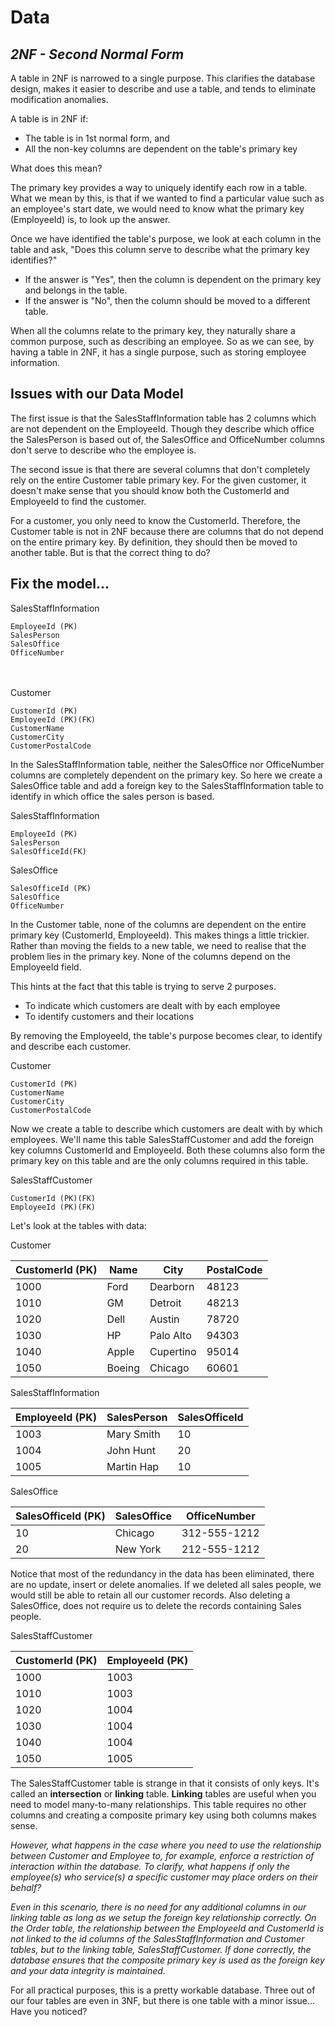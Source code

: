 # Data

## *2NF - Second Normal Form*

A table in 2NF is narrowed to a single purpose. This clarifies the database design, makes it easier to describe and use a table, and tends to eliminate modification anomalies.

A table is in 2NF if:

* The table is in 1st normal form, and
* All the non-key columns are dependent on the table's primary key

What does this mean?

The primary key provides a way to uniquely identify each row in a table. What we mean by this, is that if we wanted to find a particular value such as an employee's start date, we would need to know what the primary key (EmployeeId) is, to look up the answer.

Once we have identified the table's purpose, we look at each column in the table and ask, "Does this column serve to describe what the primary key identifies?"
* If the answer is "Yes", then the column is dependent on the primary key and belongs in the table.
* If the answer is "No", then the column should be moved to a different table.

When all the columns relate to the primary key, they naturally share a common purpose, such as describing an employee. So as we can see, by having a table in 2NF, it has a single purpose, such as storing employee information.

## Issues with our Data Model

The first issue is that the SalesStaffInformation table has 2 columns which are not dependent on the EmployeeId. Though they describe which office the SalesPerson is based out of, the SalesOffice and OfficeNumber columns don't serve to describe who the employee is.

The second issue is that there are several columns that don't completely rely on the entire Customer table primary key. For the given customer, it doesn't make sense that you should know both the CustomerId and EmployeeId to find the customer.

For a customer, you only need to know the CustomerId. Therefore, the Customer table is not in 2NF because there are columns that do not depend on the entire primary key. By definition, they should then be moved to another table. But is that the correct thing to do?

## Fix the model...

SalesStaffInformation

    EmployeeId (PK)    
    SalesPerson
    SalesOffice
    OfficeNumber
    
<br/><br/>
Customer

    CustomerId (PK)
    EmployeeId (PK)(FK)
    CustomerName
    CustomerCity
    CustomerPostalCode

In the SalesStaffInformation table, neither the SalesOffice nor OfficeNumber columns are completely dependent on the primary key. So here we create a SalesOffice table and add a foreign key to the SalesStaffInformation table to identify in which office the sales person is based.

SalesStaffInformation

    EmployeeId (PK)    
    SalesPerson
    SalesOfficeId(FK)


SalesOffice

    SalesOfficeId (PK)        
    SalesOffice
    OfficeNumber

In the Customer table, none of the columns are dependent on the entire primary key (CustomerId, EmployeeId). This makes things a little trickier. Rather than moving the fields to a new table, we need to realise that the problem lies in the primary key. None of the columns depend on the EmployeeId field.

This hints at the fact that this table is trying to serve 2 purposes.
* To indicate which customers are dealt with by each employee
* To identify customers and their locations

By removing the EmployeeId, the table's purpose becomes clear, to identify and describe each customer.

Customer

    CustomerId (PK)
    CustomerName
    CustomerCity
    CustomerPostalCode

Now we create a table to describe which customers are dealt with by which employees. We'll name this table SalesStaffCustomer and add the foreign key columns CustomerId and EmployeeId. Both these columns also form the primary key on this table and are the only columns required in this table.

SalesStaffCustomer

    CustomerId (PK)(FK)
    EmployeeId (PK)(FK)

Let's look at the tables with data:

Customer

|CustomerId (PK)|Name|City|PostalCode|
|---------------|----|----|----------|
| 1000 | Ford | Dearborn | 48123 |
| 1010 | GM | Detroit | 48213 |
| 1020 | Dell | Austin | 78720 |
| 1030 | HP | Palo Alto | 94303 |
| 1040 | Apple | Cupertino | 95014 |
| 1050 | Boeing | Chicago | 60601 |

SalesStaffInformation

| EmployeeId (PK) | SalesPerson | SalesOfficeId |
|-----------------|-------------|---------------|
| 1003 | Mary Smith | 10 |
| 1004 | John Hunt | 20 |
| 1005 | Martin Hap | 10 |

SalesOffice

| SalesOfficeId (PK) | SalesOffice | OfficeNumber |
|--------------------|-------------|--------------|
| 10 | Chicago | 312-555-1212 |
| 20 | New York | 212-555-1212 |

Notice that most of the redundancy in the data has been eliminated, there are no update, insert or delete anomalies. If we deleted all sales people, we would still be able to retain all our customer records. Also deleting a SalesOffice, does not require us to delete the records containing Sales people.

SalesStaffCustomer

| CustomerId (PK) | EmployeeId (PK) |
|-----------------|-----------------|
| 1000 | 1003 |
| 1010 | 1003 |
| 1020 | 1004 |
| 1030 | 1004 |
| 1040 | 1004 |
| 1050 | 1005 |

The SalesStaffCustomer table is strange in that it consists of only keys. It's called an __intersection__ or __linking__ table. __Linking__ tables are useful when you need to model many-to-many relationships.
This table requires no other columns and creating a composite primary key using both columns makes sense. 

*However, what happens in the case where you need to use the relationship between Customer and Employee to, for example, enforce a restriction of interaction within the database. To clarify, what happens if only the employee(s) who service(s) a specific customer may place orders on their behalf?*

*Even in this scenario, there is no need for any additional columns in our linking table as long as we setup the foreign key relationship correctly. On the Order table, the relationship between the EmployeeId and CustomerId is not linked to the id columns of the SalesStaffInformation and Customer tables, but to the linking table, SalesStaffCustomer. If done correctly, the database ensures that the composite primary key is used as the foreign key and your data integrity is maintained.*

For all practical purposes, this is a pretty workable database. Three out of our four tables are even in 3NF, but there is one table with a minor issue... Have you noticed?